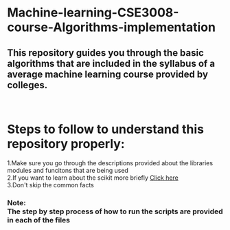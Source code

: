 # Machine-learning-CSE3008-course-Algorithms-implementation
<h2>This repository guides you through the basic algorithms that are included in the syllabus of a average machine learning course provided by colleges.</h2><br>
<h1>Steps to follow to understand this repository properly:</h1>
<p>1.Make sure you go through the descriptions provided about the libraries modules and funcitons that are being used<br>
2.If you want to learn about the scikit more briefly <a href="https://scikit-learn.org/stable/user_guide.html" target="_blank">Click here</a><br>
3.Don't skip the common facts</p>
<h3>Note:<br>The step by step process of how to run the scripts are provided in each of the files<h3> 
